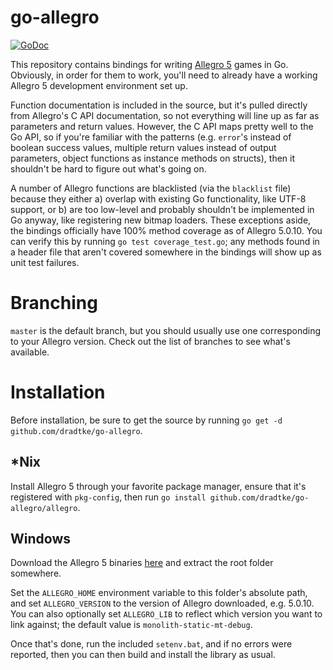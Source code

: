 go-allegro
==========

[![GoDoc](https://godoc.org/github.com/dradtke/go-allegro?status.png)](https://godoc.org/github.com/dradtke/go-allegro)

This repository contains bindings for writing [Allegro 5](https://github.com/liballeg/allegro5) games in Go. Obviously, in order for them to work, you'll need to already have a working Allegro 5 development environment set up.

Function documentation is included in the source, but it's pulled directly from Allegro's C API documentation, so not everything will line up as far as parameters and return values. However, the C API maps pretty well to the Go API, so if you're familiar with the patterns (e.g. `error`'s instead of boolean success values, multiple return values instead of output parameters, object functions as instance methods on structs), then it shouldn't be hard to figure out what's going on.

A number of Allegro functions are blacklisted (via the `blacklist` file) because they either a) overlap with existing Go functionality, like UTF-8 support, or b) are too low-level and probably shouldn't be implemented in Go anyway, like registering new bitmap loaders. These exceptions aside, the bindings officially have 100% method coverage as of Allegro 5.0.10. You can verify this by running `go test coverage_test.go`; any methods found in a header file that aren't covered somewhere in the bindings will show up as unit test failures.

Branching
=========

`master` is the default branch, but you should usually use one corresponding to your Allegro version. Check out the list of branches to see what's available.

Installation
============

Before installation, be sure to get the source by running `go get -d github.com/dradtke/go-allegro`.

*Nix
----

Install Allegro 5 through your favorite package manager, ensure that it's registered with `pkg-config`, then run `go install github.com/dradtke/go-allegro/allegro`.

Windows
-------

Download the Allegro 5 binaries [here](https://www.allegro.cc/files/) and extract the root folder somewhere.

Set the `ALLEGRO_HOME` environment variable to this folder's absolute path, and set `ALLEGRO_VERSION` to the version of Allegro downloaded, e.g. 5.0.10. You can also optionally set `ALLEGRO_LIB` to reflect which version you want to link against; the default value is `monolith-static-mt-debug`.

Once that's done, run the included `setenv.bat`, and if no errors were reported, then you can then build and install the library as usual.
